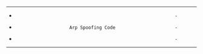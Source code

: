 ------------------------------------------------------------------
-                                                                -
-                         Arp Spoofing Code                      -
-                                                                -
------------------------------------------------------------------
